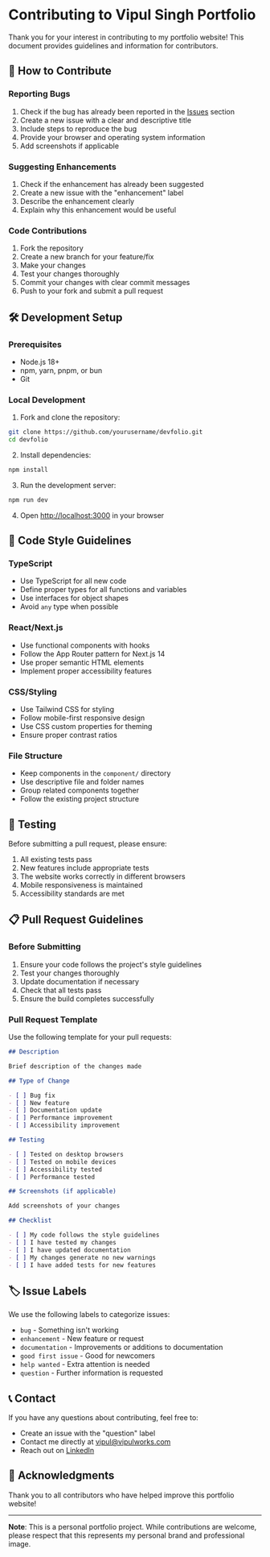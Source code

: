 # Contributing to Vipul Singh Portfolio

Thank you for your interest in contributing to my portfolio website! This document provides guidelines and information for contributors.

## 🤝 How to Contribute

### Reporting Bugs

1. Check if the bug has already been reported in the [Issues](https://github.com/vipulsc/devfolio/issues) section
2. Create a new issue with a clear and descriptive title
3. Include steps to reproduce the bug
4. Provide your browser and operating system information
5. Add screenshots if applicable

### Suggesting Enhancements

1. Check if the enhancement has already been suggested
2. Create a new issue with the "enhancement" label
3. Describe the enhancement clearly
4. Explain why this enhancement would be useful

### Code Contributions

1. Fork the repository
2. Create a new branch for your feature/fix
3. Make your changes
4. Test your changes thoroughly
5. Commit your changes with clear commit messages
6. Push to your fork and submit a pull request

## 🛠️ Development Setup

### Prerequisites

- Node.js 18+
- npm, yarn, pnpm, or bun
- Git

### Local Development

1. Fork and clone the repository:

```bash
git clone https://github.com/yourusername/devfolio.git
cd devfolio
```

2. Install dependencies:

```bash
npm install
```

3. Run the development server:

```bash
npm run dev
```

4. Open [http://localhost:3000](http://localhost:3000) in your browser

## 📝 Code Style Guidelines

### TypeScript

- Use TypeScript for all new code
- Define proper types for all functions and variables
- Use interfaces for object shapes
- Avoid `any` type when possible

### React/Next.js

- Use functional components with hooks
- Follow the App Router pattern for Next.js 14
- Use proper semantic HTML elements
- Implement proper accessibility features

### CSS/Styling

- Use Tailwind CSS for styling
- Follow mobile-first responsive design
- Use CSS custom properties for theming
- Ensure proper contrast ratios

### File Structure

- Keep components in the `component/` directory
- Use descriptive file and folder names
- Group related components together
- Follow the existing project structure

## 🧪 Testing

Before submitting a pull request, please ensure:

1. All existing tests pass
2. New features include appropriate tests
3. The website works correctly in different browsers
4. Mobile responsiveness is maintained
5. Accessibility standards are met

## 📋 Pull Request Guidelines

### Before Submitting

1. Ensure your code follows the project's style guidelines
2. Test your changes thoroughly
3. Update documentation if necessary
4. Check that all tests pass
5. Ensure the build completes successfully

### Pull Request Template

Use the following template for your pull requests:

```markdown
## Description

Brief description of the changes made

## Type of Change

- [ ] Bug fix
- [ ] New feature
- [ ] Documentation update
- [ ] Performance improvement
- [ ] Accessibility improvement

## Testing

- [ ] Tested on desktop browsers
- [ ] Tested on mobile devices
- [ ] Accessibility tested
- [ ] Performance tested

## Screenshots (if applicable)

Add screenshots of your changes

## Checklist

- [ ] My code follows the style guidelines
- [ ] I have tested my changes
- [ ] I have updated documentation
- [ ] My changes generate no new warnings
- [ ] I have added tests for new features
```

## 🏷️ Issue Labels

We use the following labels to categorize issues:

- `bug` - Something isn't working
- `enhancement` - New feature or request
- `documentation` - Improvements or additions to documentation
- `good first issue` - Good for newcomers
- `help wanted` - Extra attention is needed
- `question` - Further information is requested

## 📞 Contact

If you have any questions about contributing, feel free to:

- Create an issue with the "question" label
- Contact me directly at vipul@vipulworks.com
- Reach out on [LinkedIn](https://linkedin.com/in/vipulsingh14)

## 🙏 Acknowledgments

Thank you to all contributors who have helped improve this portfolio website!

---

**Note**: This is a personal portfolio project. While contributions are welcome, please respect that this represents my personal brand and professional image.

